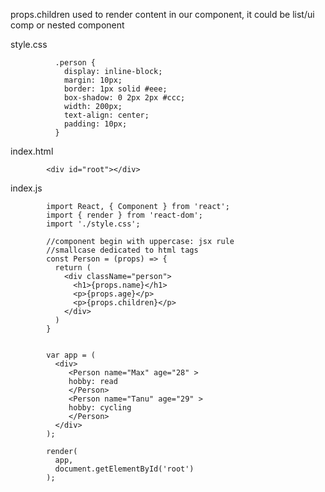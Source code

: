 props.children used to render content in our component, it could be list/ui comp or nested component  


style.css

              .person {
                display: inline-block;
                margin: 10px;
                border: 1px solid #eee;
                box-shadow: 0 2px 2px #ccc;
                width: 200px;
                text-align: center;
                padding: 10px;
              }

index.html

            <div id="root"></div>

index.js

            import React, { Component } from 'react';
            import { render } from 'react-dom';
            import './style.css';

            //component begin with uppercase: jsx rule
            //smallcase dedicated to html tags
            const Person = (props) => {
              return (
                <div className="person">
                  <h1>{props.name}</h1>
                  <p>{props.age}</p>
                  <p>{props.children}</p>
                </div>
              )
            }


            var app = (
              <div>
                 <Person name="Max" age="28" >
                 hobby: read
                 </Person>
                 <Person name="Tanu" age="29" >
                 hobby: cycling
                 </Person>
              </div>
            );

            render(
              app, 
              document.getElementById('root')
            );
